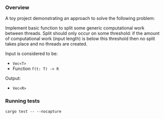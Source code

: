 ### Overview

A toy project demonstrating an approach to solve the following problem:

Implement basic function to split some generic computational work between threads.
Split should only occur on some threshold: if the amount of computational work (input length) is below this threshold then no split takes place and no threads are created.

Input is considered to be:
- ```Vec<T>```
- Function ```f(t: T) -> R```

Output:
- ```Vec<R>```

### Running tests

```cargo test -- --nocapture```
